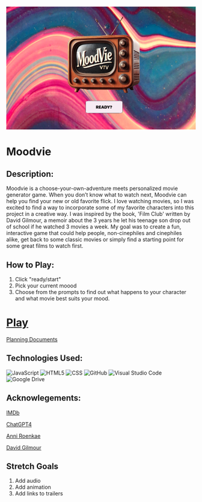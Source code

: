 ![Moodvie](assets/img/Screenshot.png)

# Moodvie  

## Description:
Moodvie is a choose-your-own-adventure meets personalized movie generator game. When you don’t know what to watch next, Moodvie can help you find your new or old favorite flick. I love watching movies, so I was excited to find a way to incorporate some of my favorite characters into this project in a creative way. I was inspired by the book, 'Film Club' written by David Gilmour, a memoir about the 3 years he let his teenage son drop out of school if he watched 3 movies a week. My goal was to create a fun, interactive game that could help people, non-cinephiles and cinephiles alike, get back to some classic movies or simply find a starting point for some great films to watch first.

## How to Play:
1. Click "ready/start"
2. Pick your current moood
3. Choose from the prompts to find out what happens to your character and what movie best suits your mood.

# [Play](https://github.com/incogn-ito/moodvie.git)

[Planning Documents](https://docs.google.com/document/d/14sEc207wUQUH7VWI_DEM9FekjYFtgBQHSiLgz_-qOk4/edit?usp=sharing)

## Technologies Used:

![JavaScript](https://img.shields.io/badge/javascript-%23323330.svg?style=for-the-badge&logo=javascript&logoColor=%23F7DF1E)
![HTML5](https://img.shields.io/badge/html5-%23E34F26.svg?style=for-the-badge&logo=html5&logoColor=white)
![CSS](https://camo.githubusercontent.com/9bb8902d6fde4b0ea32ebdb8e5162dd578cd13d693ab8d35ed5eb7daad78abf8/68747470733a2f2f696d672e736869656c64732e696f2f62616467652f4353532d3233393132303f267374796c653d666f722d7468652d6261646765266c6f676f3d63737333266c6f676f436f6c6f723d7768697465)
![GitHub](https://img.shields.io/badge/github-%23121011.svg?style=for-the-badge&logo=github&logoColor=white)
![Visual Studio Code](https://img.shields.io/badge/Visual%20Studio%20Code-0078d7.svg?style=for-the-badge&logo=visual-studio-code&logoColor=white)
![Google Drive](https://img.shields.io/badge/Google%20Drive-4285F4?style=for-the-badge&logo=googledrive&logoColor=white)

## Acknowlegements:

[IMDb](Imdb.com) 

[ChatGPT4](chatGPT.com)

[Anni Roenkae](https://www.pexels.com/@anniroenkae/highlights/)

[David Gilmour]()

## Stretch Goals
1. Add audio
2. Add animation
3. Add links to trailers









